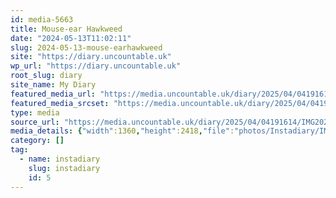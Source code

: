```yaml
---
id: media-5663
title: Mouse-ear Hawkweed
date: "2024-05-13T11:02:11"
slug: 2024-05-13-mouse-earhawkweed
site: "https://diary.uncountable.uk"
wp_url: "https://diary.uncountable.uk"
root_slug: diary
site_name: My Diary
featured_media_url: "https://media.uncountable.uk/diary/2025/04/04191614/IMG20240513120211.webp"
featured_media_srcset: "https://media.uncountable.uk/diary/2025/04/04191614/IMG20240513120211-169x300.webp 169w, https://media.uncountable.uk/diary/2025/04/04191614/IMG20240513120211-576x1024.webp 576w, https://media.uncountable.uk/diary/2025/04/04191614/IMG20240513120211-150x150.webp 150w, https://media.uncountable.uk/diary/2025/04/04191614/IMG20240513120211-360x640.webp 360w, https://media.uncountable.uk/diary/2025/04/04191614/IMG20240513120211.webp 1360w"
type: media
source_url: "https://media.uncountable.uk/diary/2025/04/04191614/IMG20240513120211.webp"
media_details: {"width":1360,"height":2418,"file":"photos/Instadiary/IMG20240513120211.webp","filesize":179564,"sizes":{"medium":{"file":"IMG20240513120211-169x300.webp","width":169,"height":300,"filesize":23982,"mime_type":"image/webp","source_url":"https://media.uncountable.uk/diary/2025/04/04191614/IMG20240513120211-169x300.webp"},"large":{"file":"IMG20240513120211-576x1024.webp","width":576,"height":1024,"filesize":120368,"mime_type":"image/webp","source_url":"https://media.uncountable.uk/diary/2025/04/04191614/IMG20240513120211-576x1024.webp"},"thumbnail":{"file":"IMG20240513120211-150x150.webp","width":150,"height":150,"filesize":11486,"mime_type":"image/webp","source_url":"https://media.uncountable.uk/diary/2025/04/04191614/IMG20240513120211-150x150.webp"},"mobwidth":{"file":"IMG20240513120211-360x640.webp","width":360,"height":640,"filesize":69262,"mime_type":"image/webp","source_url":"https://media.uncountable.uk/diary/2025/04/04191614/IMG20240513120211-360x640.webp"},"full":{"file":"IMG20240513120211.webp","width":1360,"height":2418,"mime_type":"image/webp","source_url":"https://media.uncountable.uk/diary/2025/04/04191614/IMG20240513120211.webp"}},"image_meta":{"aperture":"0","credit":"","camera":"","caption":"","created_timestamp":"0","copyright":"","focal_length":"0","iso":"0","shutter_speed":"0","title":"","orientation":"0","keywords":[]}}
category: []
tag:
  - name: instadiary
    slug: instadiary
    id: 5
---
```


